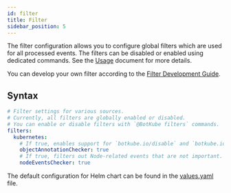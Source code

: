 ```yaml
---
id: filter
title: Filter
sidebar_position: 5
---
```


The filter configuration allows you to configure global filters which are used for all processed events. The filters can be disabled or enabled using dedicated commands. See the [Usage](../../usage/index.md) document for more details.

You can develop your own filter according to the [Filter Development Guide](./development.md).

## Syntax

```yaml
# Filter settings for various sources.
# Currently, all filters are globally enabled or disabled.
# You can enable or disable filters with `@BotKube filters` commands.
filters:
  kubernetes:
    # If true, enables support for `botkube.io/disable` and `botkube.io/channel` resource annotations.
    objectAnnotationChecker: true
    # If true, filters out Node-related events that are not important.
    nodeEventsChecker: true
```

The default configuration for Helm chart can be found in the [values.yaml](https://github.com/kubeshop/botkube/blob/main/helm/botkube/values.yaml) file.
